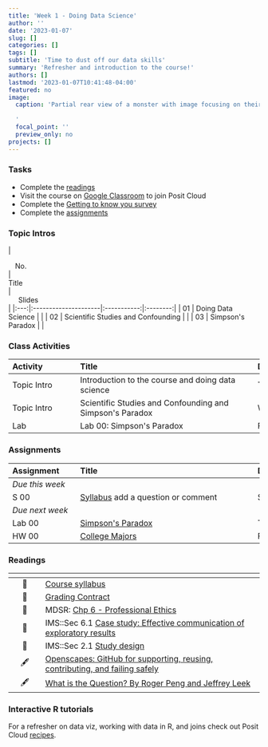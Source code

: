 ```yaml
---
title: 'Week 1 - Doing Data Science'
author: ''
date: '2023-01-07'
slug: []
categories: []
tags: []
subtitle: 'Time to dust off our data skills'
summary: 'Refresher and introduction to the course!'
authors: []
lastmod: '2023-01-07T10:41:48-04:00'
featured: no
image:
  caption: 'Partial rear view of a monster with image focusing on their safety harness with a GitHub Octocat logo, chalk bag, carabiners, and rope. Artwork by <a href="https://github.com/allisonhorst/stats-illustrations/blob/main/github-illustrated-series/github_harness.jpeg">Allison Horst</a>
  
  '
  focal_point: ''
  preview_only: no
projects: []
---
```


### Tasks

- Complete the [readings](/post/01-week/#readings)
- Visit the course on [Google Classroom](https://classroom.google.com/) to join Posit Cloud
- Complete the [Getting to know you survey](https://forms.gle/K5g5vwPsRCsgoDhv6)
- Complete the [assignments](/post/01-week/#assignments)

### Topic Intros

| <div style="width:50px;text-align:center">No.</div> | <div style="width:250px;text-align:left">Title</div> | <div style="width:80px;text-align:center">Slides</div> |
|:---:|:---------------------|:-----------:|:--------:|
| 01 | Doing Data Science | [<span style='color: #4b5357;'><i class='fas fa-desktop fa-lg'></i></span>](https://laurielbaker.github.io/DCS-210/course-materials/slides/u2-d17-doing-data-science/u2-d17-doing-data-science.html#1) |
| 02 | Scientific Studies and Confounding | [<span style='color: #4b5357;'><i class='fas fa-desktop fa-lg'></i></span>](https://laurielbaker.github.io/DCS-210/course-materials/slides/u2-d15-studies-confounding/u2-d15-studies-confounding.html#1) |
| 03 | Simpson's Paradox | [<span style='color: #4b5357;'><i class='fas fa-desktop fa-lg'></i></span>](https://laurielbaker.github.io/DCS-210/course-materials/slides/u2-d16-simpsons-paradox/u2-d16-simpsons-paradox.html#1) |

### Class Activities

| <div style="width:120px;text-align:left">Activity</div> | <div style="width:340px;text-align:left">Title</div> | <div style="width:200px;text-align:left">Date</div> |
|:---|:---|:---|
| Topic Intro | Introduction to the course and doing data science | Tue, Jan 9 |
| Topic Intro | Scientific Studies and Confounding and Simpson's Paradox | Wed, Jan 10 |
| Lab | Lab 00: Simpson's Paradox | Fri, Jan 12 |


### Assignments

| <div style="width:120px;text-align:left">Assignment</div> | <div style="width:340px;text-align:left">Title</div> | <div style="width:200px;text-align:left">Due</div> |
|:---|:---|:---|
| *Due this week* | | |
| S 00 | [Syllabus](https://classroom.google.com/) add a question or comment | Sun, 14 Jan, 23:59 EST |
| *Due next week* | | |
| Lab 00 | [Simpson's Paradox](https://laurielbaker.github.io/DCS-210/course-materials/lab-instructions/lab-07/lab-07-simpsons-paradox.html)  | Thu, 18 Jan, 23:59 EST |
| HW 00 | [College Majors](https://laurielbaker.github.io/DCS-210/course-materials/hw-instructions/hw-04/hw-04-college-majors.html)  | Fri, 19 Jan, 23:59 EST |

### Readings

| <div style="width:50px"></div>  | <div style="width:420px"></div>  |  <div style="width:200px"></div> |
|:---:|:---|:---:|
| :page_facing_up: | [Course syllabus](/#syllabus) | **Required** | 
| :page_facing_up: | [Grading Contract](https://classroom.google.com/) | **Required** | 
| :open_book: | MDSR: [Chp 6 - Professional Ethics](https://mdsr-book.github.io/excerpts/mdsr-ethics.pdf) | **Required** |
| :open_book: | IMS::Sec 6.1 [Case study: Effective communication of exploratory results](https://openintro-ims.netlify.app/explore-applications.html) | **Required** |
| :open_book: | IMS::Sec 2.1 [Study design](https://openintro-ims.netlify.app/data-design.html#sampling-principles-strategies) | **Required** |
| :fountain_pen: |[Openscapes: GitHub for supporting, reusing, contributing, and failing safely](https://www.openscapes.org/blog/2022/05/27/github-illustrated-series/) | **Optional** |
| :fountain_pen: |[What is the Question? By Roger Peng and Jeffrey Leek](https://www.aaas.org/sites/default/files/Stats_What_Question_2015.pdf?g_zGQR5m3rDJqwXqJ3DxLI5pXZ3hNdHk) | **Optional** |




### Interactive R tutorials

For a refresher on data viz, working with data in R, and joins check out Posit Cloud [recipes](https://posit.cloud/learn/recipes).
